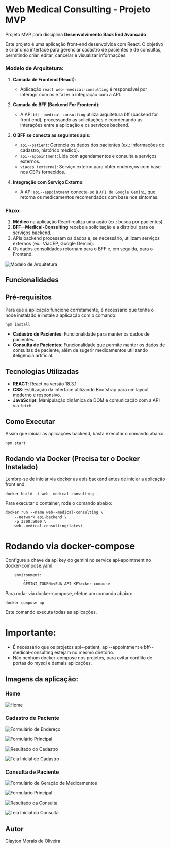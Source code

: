 # Web Medical Consulting - Projeto MVP

Projeto MVP para disciplina **Desenvolvimento Back End Avançado** 

Este projeto é uma aplicação front-end desenvolvida com React. O objetivo é criar uma interface para gerenciar cadastro  de pacientes e de consultas, permitindo criar, editar, cancelar e visualizar informações.

### Modelo de Arquitetura:

1. **Camada de Frontend (React)**:
   - Aplicação `react web--medical-consulting` é responsável por interagir com os e fazer a integração com a API.

2. **Camada de BFF (Backend For Frontend)**:
   - A API `bff--medical-consulting` utiliza arquitetura bff (backend for front end), processando as solicitações e coordenando as interações entre a aplicação e os serviços backend.

3. **O BFF se conecta as seguintes apis**:
   - `api--patient`: Gerencia os dados dos pacientes (ex.: informações de cadastro, histórico médico).
   - `api--appointment`: Lida com agendamentos e consulta a serviços externos.
   - `viacep (externa)`: Serviço externo para obter endereços com base nos CEPs fornecidos.

4. **Integração com Serviço Externo**:
   - A API `api--appointment` conecta-se à `API do Google Gemini`, que retorna os medicamentos recomendados com base nos sintomas.

### Fluxo:
1. **Médico** na aplicação React realiza uma ação (ex.: busca por pacientes).
2. **BFF--Medical-Consulting** recebe a solicitação e a distribui para os serviços backend.
3. APIs backend processam os dados e, se necessário, utilizam serviços externos (ex.: ViaCEP, Google Gemini).
4. Os dados consolidados retornam para o BFF e, em seguida, para o Frontend.

![Modelo de Arquitetura](files/medical-consulting-arquitetura.png)



## Funcionalidades

## Pré-requisitos

Para que a aplicação funcione corretamente, é necessário que tenha o node instalado e instale a aplicação com o comando:

```
npm install
```

- **Cadastro de Pacientes**: Funcionalidade para manter os dados de pacientes.
- **Consulta de Pacientes**: Funcionalidade que permite manter os dados de consultas de paciente, além de sugerir medicamentos utilizando iteligência artificial.



## Tecnologias Utilizadas

- **REACT**: React na versão 18.3.1
- **CSS**: Estilização da interface utilizando Bootstrap para um layout moderno e responsivo.
- **JavaScript**: Manipulação dinâmica da DOM e comunicação com a API via `fetch`.

## Como Executar
Assim que iniciar as aplicações backend, basta executar o comando abaixo:

```
npm start
```

## Rodando via Docker (Precisa ter o Docker Instalado)

Lembre-se de iniciar via docker as apis backend antes de iniciar a aplicação
front end.

```
docker build -t web--medical-consulting .
```

Para executar o container, rode o comando abaixo:

```
docker run --name web--medical-consulting \
    --network api-backend \  
    -p 3200:5000 \
    web--medical-consulting:latest
```

# Rodando via docker-compose

Configure a chave da api key do gemini no service api-apointment no docker-compose.yaml:

```
    environment:
        ...
      - GEMINI_TOKEN=<SUA API KEY>cker-compose
```

Para rodar via docker-compose, efetue um comando abaixo:

```
docker compose up
```

Este comando executa todas as aplicações. 

# Importante:

- É necessário que os projetos api--patient, api--appointment e bff--medical-consulting  estejam no mesmo diretório. 
- Não nenhum docker-compose nos projetos, para evitar conflito de portas do mysql e demais aplicações.


## Imagens da aplicação:

### Home
![Home](files/home.png)

### Cadastro de Paciente
![Formulário de Endereço](files/cadastro-paciente-form-endereco.png)

![Formulário Principal](files/cadastro-paciente-form.png)

![Resultado do Cadastro](files/cadastro-paciente-resultado.png)

![Tela Inicial de Cadastro](files/cadastro-paciente.png)

### Consulta de Paciente
![Formulário de Geração de Medicamentos](files/consultar-paciente-form-gerar-medicamentos.png)

![Formulário Principal](files/consultar-paciente-form.png)

![Resultado da Consulta](files/consultar-paciente-resultado.png)

![Tela Inicial da Consulta](files/consultar-paciente.png)


## Autor
Clayton Morais de Oliveira
